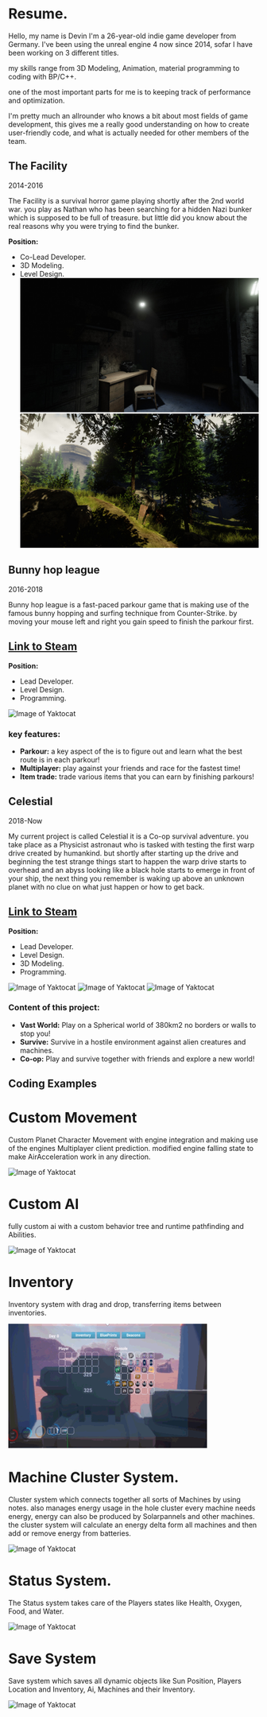 # Resume.


Hello, my name is Devin I'm a 26-year-old indie game developer from Germany.
I've been using the unreal engine 4 now since 2014, sofar I have been working on 3 different titles.

my skills range from 3D Modeling, Animation, material programming to coding with BP/C++. 

one of the most important parts for me is to keeping track of performance and optimization.

I'm pretty much an allrounder who knows a bit about most fields of game development, this gives me a really good understanding
on how to create user-friendly code, and what is actually needed for other members of the team.

## The Facility
2014-2016

The Facility is a survival horror game playing shortly after the 2nd world war. you play as Nathan who has been searching for a hidden Nazi bunker
which is supposed to be full of treasure. but little did you know about the real reasons why you were trying to find the bunker.

**Position:**
- Co-Lead Developer.
- 3D Modeling.
- Level Design.
![Image of Yaktocat](https://github.com/Caboose413/Caboose413.github.io/blob/master/assets/TheFacility/ss_34395fe17e090bbb9302f7e80c7f7001aa653b92.1920x1080.jpg?raw=true)
![Image of Yaktocat](https://github.com/Caboose413/Caboose413.github.io/blob/master/assets/TheFacility/ss_982f52469469140dc627cb7a15df0dbfb88b6b76.1920x1080.jpg?raw=true)

## Bunny hop league
2016-2018

Bunny hop league is a fast-paced parkour game that is making use of the famous bunny hopping and surfing technique from Counter-Strike.
by moving your mouse left and right you gain speed to finish the parkour first.

## [Link to Steam ](https://store.steampowered.com/app/429780/Bunny_Hop_League/)

**Position:**
- Lead Developer.
- Level Design.
- Programming.

![Image of Yaktocat](https://github.com/Caboose413/Caboose413.github.io/blob/master/assets/bunnyhopleague/BhlExample.gif?raw=true)

### key features:

- **Parkour:** a key aspect of the is to figure out and learn what the best route is in each parkour!
- **Multiplayer:** play against your friends and race for the fastest time!
- **Item trade:** trade various items that you can earn by finishing parkours!

## Celestial
2018-Now

My current project is called Celestial it is a Co-op survival adventure. you take place as a Physicist astronaut who is tasked with testing the first warp drive created by humankind.
but shortly after starting up the drive and beginning the test strange things start to happen the warp drive starts to overhead and an abyss looking like a black hole starts to emerge in front of your ship,
the next thing you remember is waking up above an unknown planet with no clue on what just happen or how to get back.

## [Link to Steam](https://store.steampowered.com/app/1194910/Celestial/)

**Position:**
- Lead Developer.
- Level Design.
- 3D Modeling.
- Programming.

![Image of Yaktocat](https://github.com/Caboose413/Caboose413.github.io/blob/master/assets/Celestial/CelestialGif01.gif?raw=true)
![Image of Yaktocat](https://github.com/Caboose413/Caboose413.github.io/blob/master/assets/Celestial/HighresScreenshot00140.png?raw=true)
![Image of Yaktocat](https://github.com/Caboose413/Caboose413.github.io/blob/master/assets/Celestial/HighresScreenshot00141.png?raw=true)


### Content of this project:

- **Vast World:** Play on a Spherical world of 380km2 no borders or walls to stop you!
- **Survive:** Survive in a hostile environment against alien creatures and machines.
- **Co-op:** Play and survive together with friends and explore a new world!

## Coding Examples

# Custom Movement
Custom Planet Character Movement with engine integration and making use of the engines Multiplayer client prediction.
modified engine falling state to make AirAcceleration work in any direction.

![Image of Yaktocat](https://github.com/Caboose413/Caboose413.github.io/blob/master/assets/Celestial/CustomMovement.gif?raw=true)

# Custom AI
fully custom ai with a custom behavior tree and runtime pathfinding and Abilities.

![Image of Yaktocat](https://github.com/Caboose413/Caboose413.github.io/blob/master/assets/Celestial/AiSystem.gif?raw=true)

# Inventory
Inventory system with drag and drop, transferring items between inventories.

![Image of Yaktocat](https://github.com/Caboose413/Caboose413.github.io/blob/master/assets/Celestial/Inv.gif?raw=true)

# Machine Cluster System.
Cluster system which connects together all sorts of Machines by using notes. also manages energy usage in the hole cluster every machine needs energy,
energy can also be produced by Solarpannels and other machines.
the cluster system will calculate an energy delta form all machines and then add or remove energy from batteries.

![Image of Yaktocat](https://github.com/Caboose413/Caboose413.github.io/blob/master/assets/Celestial/NoteSystem.gif?raw=true)

# Status System.
The Status system takes care of the Players states like Health, Oxygen, Food, and Water.

![Image of Yaktocat](https://github.com/Caboose413/Caboose413.github.io/blob/master/assets/Celestial/Status.gif?raw=true)

# Save System
Save system which saves all dynamic objects like Sun Position, Players Location and Inventory, Ai, Machines and their Inventory.

![Image of Yaktocat](https://github.com/Caboose413/Caboose413.github.io/blob/master/assets/Celestial/SaveSystemGif.gif?raw=true)